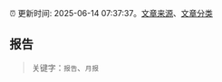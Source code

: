 :alarm_clock: 更新时间: 2025-06-14 07:37:37。[文章来源](/README.md)、[文章分类](/TAGS.md)

## 报告


> 关键字：`报告`、`月报`



